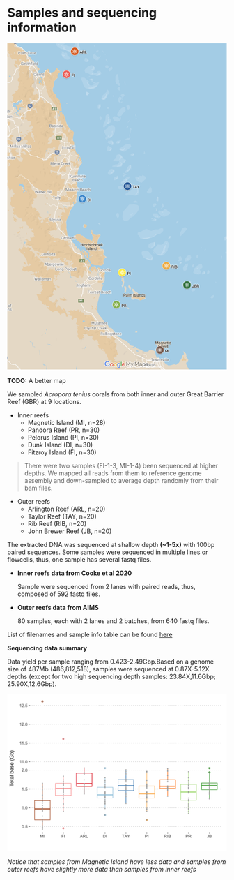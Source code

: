 Samples and sequencing information
================

![](figures/Atenius-sampling-googlemaps.png)<!-- -->

**TODO:** A better map

We sampled *Acropora tenius* corals from both inner and outer Great
Barrier Reef (GBR) at 9 locations.

-   Inner reefs
    -   Magnetic Island (MI, n=28)
    -   Pandora Reef (PR, n=30)
    -   Pelorus Island (PI, n=30)
    -   Dunk Island (DI, n=30)
    -   Fitzroy Island (FI, n=30)

> There were two samples (FI-1-3, MI-1-4) been sequenced at higher
> depths. We mapped all reads from them to reference genome assembly and
> down-sampled to average depth randomly from their bam files.

-   Outer reefs
    -   Arlington Reef (ARL, n=20)
    -   Taylor Reef (TAY, n=20)
    -   Rib Reef (RIB, n=20)
    -   John Brewer Reef (JB, n=20)

The extracted DNA was sequenced at shallow depth **(\~1-5x)** with 100bp
paired sequences. Some samples were sequenced in multiple lines or
flowcells, thus, one sample has several fastq files.

-   **Inner reefs data from Cooke et al 2020**

    Sample were sequenced from 2 lanes with paired reads, thus, composed
    of 592 fastq files.

-   **Outer reefs data from AIMS**

    80 samples, each with 2 lanes and 2 batches, from 640 fastq files.

List of filenames and sample info table can be found
[here](https://docs.google.com/spreadsheets/d/1sArk4d6xUXZzDHxBPvQEfcudYWERo7W7Xp-Va3FbQeE/edit?usp=sharing)

**Sequencing data summary**

Data yield per sample ranging from 0.423-2.49Gbp.Based on a genome size
of 487Mb (486,812,518), samples were sequenced at 0.87X-5.12X depths
(except for two high sequencing depth samples: 23.84X,11.6Gbp;
25.90X,12.6Gbp).

<img src="00.sample_sequencing_info_files/figure-gfm/seq-data-1.png" width="672" />

*Notice that samples from Magnetic Island have less data and samples
from outer reefs have slightly more data than samples from inner reefs*

